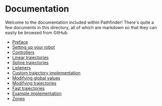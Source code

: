 # Documentation
Welcome to the documentation included within Pathfinder! There's quite a few
documents in this directory, all of which are markdown so that they can easily
be browsed from GitHub.

- [Preface](./00_preface.md)
- [Setting up your robot](./01_setting_up_robot.md)
- [Controllers](./02_controllers.md)
- [Linear trajectories](./03_linear_trajectory.md)
- [Spline trajectories](./04_advanced_spline_trajectory.md)
- [Listeners](./05_listeners.md)
- [Custom trajectory implementation](./06_custom_trajectory.md)
- [Modifying global values](./07_global_values.md)
- [Modifying trajectories](./08_modifying_trajectories.md)
- [Fast trajectories](./09_fast_trajectory.md)
- [Example implementation](./10_example_implementation.md)
- [Zones](./11_zones.md)
